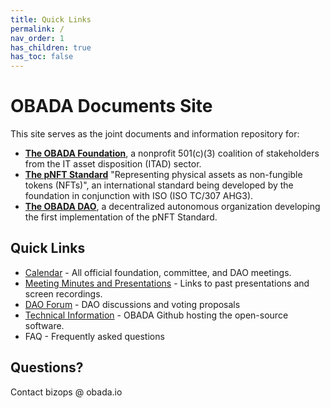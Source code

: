```yaml
---
title: Quick Links
permalink: /
nav_order: 1
has_children: true
has_toc: false
---
```


#  OBADA Documents Site
This site serves as the joint documents and information repository for:
* **[The OBADA Foundation](/about)**, a nonprofit 501(c)(3) coalition of stakeholders from the IT asset disposition (ITAD) sector.  
* **[The pNFT Standard](https://www.obadafoundation.org/standard)** "Representing physical assets as non-fungible tokens (NFTs)", an international standard being developed by the foundation in conjunction with ISO (ISO TC/307 AHG3).
* **[The OBADA DAO](https://www.obadafoundation.org/dao)**, a decentralized autonomous organization developing the first implementation of the pNFT Standard.

## Quick Links
* [Calendar](https://www.obadafoundation.org/calendar) - All official foundation, committee, and DAO meetings.
* [Meeting Minutes and Presentations](https://www.obadafoundation.org/meetings) - Links to past presentations and screen recordings.
* [DAO Forum](https://forum.obada.io) - DAO discussions and voting proposals
* [Technical Information](https://github.com/obada-foundation/) - OBADA Github hosting the open-source software.
* FAQ - Frequently asked questions

## Questions?
Contact bizops @ obada.io

	





